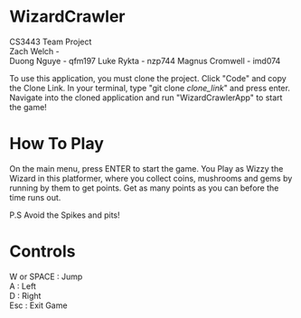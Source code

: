 # WizardCrawler
CS3443 Team Project\
Zach Welch - \
Duong Nguye - qfm197
Luke Rykta - nzp744
Magnus Cromwell - imd074

To use this application, you must clone the project. Click "Code" and copy the Clone Link. In your terminal, type "git clone *clone_link*" and press enter. Navigate into the cloned application and run "WizardCrawlerApp" to start the game!

# How To Play
On the main menu, press ENTER to start the game. You Play as Wizzy the Wizard in this platformer, where you collect coins, mushrooms and gems by running by them to get points. Get as many points as you can before the time runs out. 

P.S Avoid the Spikes and pits!

# Controls
W or SPACE : Jump \
A : Left \
D : Right \
Esc : Exit Game
